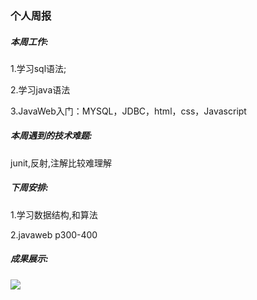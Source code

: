### 个人周报

##### 本周工作:

1.学习sql语法;

2.学习java语法

3.JavaWeb入门：MYSQL，JDBC，html，css，Javascript





##### 本周遇到的技术难题:

junit,反射,注解比较难理解





##### 下周安排:

1.学习数据结构,和算法

2.javaweb p300-400





##### 成果展示:

![](C:\Users\86158\Desktop\Experimental-Class-Weekly\左明柯\images\p4.png)